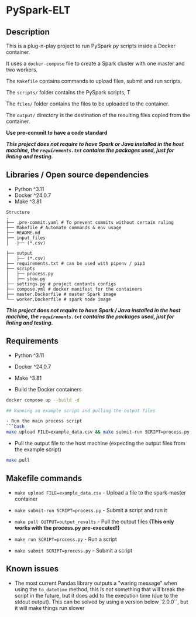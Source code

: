 # PySpark-ELT

## Description

This is a plug-n-play project to run PySpark *py* scripts inside a Docker container.

It uses a `docker-compose` file to create a Spark cluster with one master and two workers.

The `Makefile` contains commands to upload files, submit and run scripts.

The `scripts/` folder contains the PySpark scripts, T

The `files/` folder contains the files to be uploaded to the container.

The `output/` directory is the destination of the resulting files copied from the container.

**Use pre-commit to have a code standard**

***This project does not require to have Spark or Java installed in the host machine, the `requirements.txt` contains the packages used, just for linting and testing.***

## Libraries / Open source dependencies

- Python ^3.11
- Docker ^24.0.7
- Make ^3.81

```
Structure
.
├── .pre-commit.yaml # To prevent commits without certain ruling
├── Makefile # Automate commands & env usage
├── README.md
├── input_files
│   ├── (*.csv)

├── output
│   ├── (*.csv)
├── requirements.txt # can be used with pipenv / pip3
├── scripts
│   ├── process.py
│   ├── show.py
├── settings.py # project contants configs
├── compose.yml # docker manifest for the containers
├── master.Dockerfile # master Spark image
└── worker.Dockerfile # spark node image

```

***This project does not require to have Spark / Java installed in the host machine, the `requirements.txt` contains the packages used, just for linting and testing.***

## Requirements

- Python ^3.11
- Docker ^24.0.7
- Make ^3.81

- Build the Docker containers
```bash
docker compose up --build -d

## Running an example script and pulling the output files

- Run the main process script
```bash
make upload FILE=example_data.csv && make submit-run SCRIPT=process.py
```

- Pull the output file to the host machine (expecting the output files from the example script)
```bash
make pull
```


## Makefile commands
- `make upload FILE=example_data.csv` - Upload a file to the spark-master container
- `make submit-run SCRIPT=process.py` - Submit a script and run it
- `make pull OUTPUT=output_results` - Pull the output files **(This only works with the process.py pre-executed!)**

- `make run SCRIPT=process.py` - Run a script
- `make submit SCRIPT=process.py` - Submit a script

## Known issues

- The most current Pandas library outputs a "waring message" when using the `to_datetime` method, this is not something that will break the script in the future, but it does add to the execution time (due to the stdout output). This can be solved by using a version below `2.0.0``, but it will make things run slower
